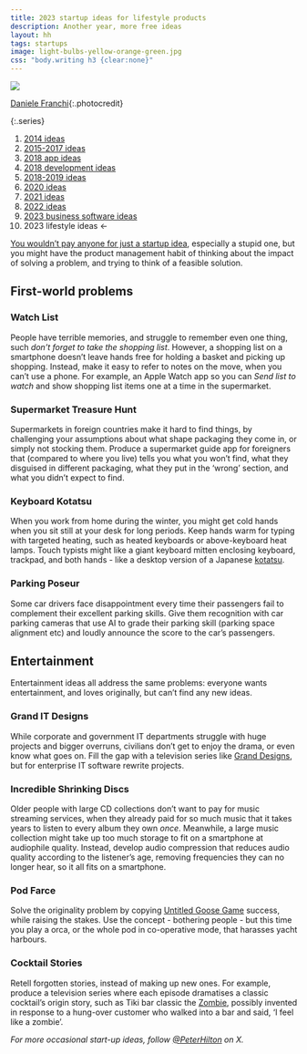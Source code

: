 ```yaml
---
title: 2023 startup ideas for lifestyle products
description: Another year, more free ideas
layout: hh
tags: startups
image: light-bulbs-yellow-orange-green.jpg
css: "body.writing h3 {clear:none}"
---
```


<!-- <= 639 words -->

![](light-bulbs-yellow-orange-green.jpg)

[Daniele Franchi](https://unsplash.com/photos/GbAEJUJKJ88){:.photocredit}

{:.series}
1. [2014 ideas](startup-ideas-are-cheap)
2. [2015-2017 ideas](startup-ideas-misc)
3. [2018 app ideas](startup-ideas-apps)
4. [2018 development ideas](startup-ideas-development)
5. [2018-2019 ideas](startup-ideas-2018-2019)
6. [2020 ideas](startup-ideas-2020)
7. [2021 ideas](startup-ideas-2021)
8. [2022 ideas](startup-ideas-2022)
9. [2023 business software ideas](startup-ideas-2023-business)
10. 2023 lifestyle ideas ←

[You wouldn’t pay anyone for just a startup idea](startup-ideas-are-cheap), especially a stupid one,
but you might have the product management habit of thinking about the impact of solving a problem,
and trying to think of a feasible solution.

## First-world problems

### Watch List

People have terrible memories, and struggle to remember even one thing, such _don’t forget to take the shopping list_.
However, a shopping list on a smartphone doesn’t leave hands free for holding a basket and picking up shopping.
Instead, make it easy to refer to notes on the move, when you can’t use a phone.
For example, an Apple Watch app so you can _Send list to watch_ and show shopping list items one at a time in the supermarket.

### Supermarket Treasure Hunt

Supermarkets in foreign countries make it hard to find things, by challenging your assumptions about what shape packaging they come in, or simply not stocking them.
Produce a supermarket guide app for foreigners that (compared to where you live) tells you what you won’t find, what they disguised in different packaging, what they put in the ‘wrong’ section, and what you didn’t expect to find.

### Keyboard Kotatsu

When you work from home during the winter, you might get cold hands when you sit still at your desk for long periods.
Keep hands warm for typing with targeted heating, such as heated keyboards or above-keyboard heat lamps.
Touch typists might like a giant keyboard mitten enclosing keyboard, trackpad, and both hands -
like a desktop version of a Japanese [kotatsu](https://en.wikipedia.org/wiki/Kotatsu).

### Parking Poseur

Some car drivers face disappointment every time their passengers fail to complement their excellent parking skills.
Give them recognition with car parking cameras that use AI to grade their parking skill (parking space alignment etc) and loudly announce the score to the car’s passengers.


## Entertainment

Entertainment ideas all address the same problems:
everyone wants entertainment, and loves originally, but can’t find any new ideas.

### Grand IT Designs

While corporate and government IT departments struggle with huge projects and bigger overruns,
civilians don’t get to enjoy the drama, or even know what goes on.
Fill the gap with a television series like [Grand Designs](https://en.wikipedia.org/wiki/Grand_Designs), 
but for enterprise IT software rewrite projects.

### Incredible Shrinking Discs

Older people with large CD collections don’t want to pay for music streaming services,
when they already paid for so much music that it takes years to listen to every album they own _once_.
Meanwhile, a large music collection might take up too much storage to fit on a smartphone at audiophile quality.
Instead, develop audio compression that reduces audio quality according to the listener’s age, removing frequencies they can no longer hear, so it all fits on a smartphone.

### Pod Farce

Solve the originality problem by copying
[Untitled Goose Game](https://en.wikipedia.org/wiki/Untitled_Goose_Game) success,
while raising the stakes.
Use the concept - bothering people - but this time you play a orca, or the whole pod in co-operative mode, that harasses yacht harbours.

### Cocktail Stories

Retell forgotten stories, instead of making up new ones.
For example, produce a television series where each episode dramatises a classic cocktail’s origin story,
such as Tiki bar classic the [Zombie](https://en.wikipedia.org/wiki/Zombie_(cocktail)),
possibly invented in response to a hung-over customer who walked into a bar and said, ‘I feel like a zombie’.

_For more occasional start-up ideas, follow [@PeterHilton](https://x.com/peterhilton) on X._
